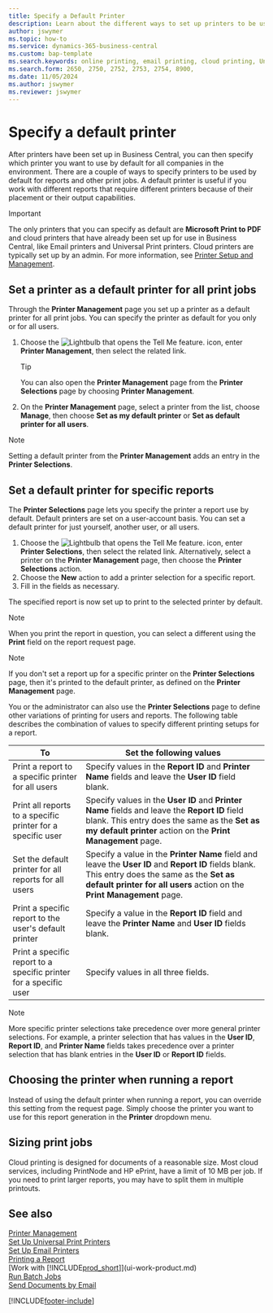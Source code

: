 ```yaml
---
title: Specify a Default Printer
description: Learn about the different ways to set up printers to be used by default for print jobs. 
author: jswymer
ms.topic: how-to
ms.service: dynamics-365-business-central
ms.custom: bap-template
ms.search.keywords: online printing, email printing, cloud printing, Universal Print
ms.search.form: 2650, 2750, 2752, 2753, 2754, 8900, 
ms.date: 11/05/2024
ms.author: jswymer
ms.reviewer: jswymer
---
```

# <a name="default"></a>Specify a default printer  

After printers have been set up in Business Central, you can then specify which printer you want to use by default for all companies in the environment. There are a couple of ways to specify printers to be used by default for reports and other print jobs. A default printer is useful if you work with different reports that require different printers because of their placement or their output capabilities.

> [!IMPORTANT]
> The only printers that you can specify as default are **Microsoft Print to PDF** and cloud printers that have already been set up for use in Business Central, like Email printers and Universal Print printers. Cloud printers are typically set up by an admin. For more information, see [Printer Setup and Management](admin-printer-setup-overview.md).

## Set a printer as a default printer for all print jobs

Through the **Printer Management** page you set up a printer as a default printer for all print jobs. You can specify the printer as default for you only or for all users.

1. Choose the ![Lightbulb that opens the Tell Me feature.](media/ui-search/search_small.png "Tell me what you want to do") icon, enter **Printer Management**, then select the related link.

    > [!TIP]
    > You can also open the **Printer Management** page from the **Printer Selections** page by choosing **Printer Management**.  
2. On the **Printer Management** page, select a printer from the list, choose **Manage**, then choose **Set as my default printer** or **Set as default printer for all users**.

> [!NOTE]
> Setting a default printer from the **Printer Management** adds an entry in the **Printer Selections**.

## Set a default printer for specific reports

The **Printer Selections** page lets you specify the printer a report use by default. Default printers are set on a user-account basis. You can set a default printer for just yourself, another user, or all users.

1. Choose the ![Lightbulb that opens the Tell Me feature.](media/ui-search/search_small.png "Tell me what you want to do") icon, enter **Printer Selections**, then select the related link. Alternatively, select a printer on the **Printer Management** page, then choose the **Printer Selections** action.
2. Choose the **New** action to add a printer selection for a specific report.
3. Fill in the fields as necessary.

The specified report is now set up to print to the selected printer by default.

> [!NOTE]
> When you print the report in question, you can select a different using the **Print** field on the report request page.

> [!NOTE]
> If you don't set a report up for a specific printer on the **Printer Selections** page, then it's printed to the default printer, as defined on the **Printer Management** page.

You or the administrator can also use the **Printer Selections** page to define other variations of printing for users and reports. The following table describes the combination of values to specify different printing setups for a report.

|To                                                 |Set the following values                                             |
|---------------------------------------------------|---------------------------------------------------------------------|
|Print a report to a specific printer for all users |Specify values in the **Report ID** and **Printer Name** fields and leave the **User ID** field blank.|
|Print all reports to a specific printer for a specific user|Specify values in the **User ID** and **Printer Name** fields and leave the **Report ID** field blank. This entry does the same as the **Set as my default printer** action on the **Print Management** page.|
|Set the default printer for all reports for all users|Specify a value in the **Printer Name** field and leave the **User ID** and **Report ID** fields blank. This entry does the same as the **Set as default printer for all users** action on the **Print Management** page.|
|Print a specific report to the user's default printer|Specify a value in the **Report ID** field and leave the **Printer Name** and **User ID** fields blank.|
|Print a specific report to a specific printer for a specific user|Specify values in all three fields.|

> [!NOTE]
> More specific printer selections take precedence over more general printer selections. For example, a printer selection that has values in the **User ID**, **Report ID**, and **Printer Name** fields takes precedence over a printer selection that has blank entries in the **User ID** or **Report ID** fields.

## Choosing the printer when running a report

Instead of using the default printer when running a report, you can override this setting from the request page. Simply choose the printer you want to use for this report generation in the **Printer** dropdown menu.

## Sizing print jobs

Cloud printing is designed for documents of a reasonable size. Most cloud services, including PrintNode and HP ePrint, have a limit of 10 MB per job. If you need to print larger reports, you may have to split them in multiple printouts.

## See also

[Printer Management](admin-printer-setup-overview.md)  
[Set Up Universal Print Printers](admin-printer-setup-universal-print.md)  
[Set Up Email Printers](admin-printer-setup-email.md)  
[Printing a Report](ui-work-report.md#PrintReport)  
[Work with [!INCLUDE[prod_short](includes/prod_short.md)]](ui-work-product.md)  
[Run Batch Jobs](ui-how-run-batch-jobs.md)  
[Send Documents by Email](ui-how-send-documents-email.md)  

[!INCLUDE[footer-include](includes/footer-banner.md)]
